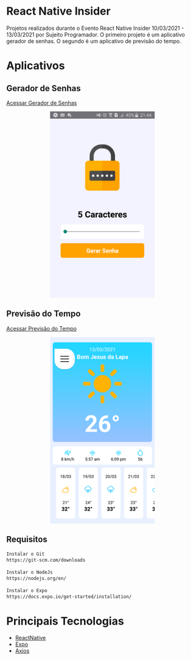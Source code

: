 # React Native Insider
Projetos realizados durante o Evento React Native Insider 10/03/2021 - 13/03/2021 por Sujeito Programador. O primeiro projeto é um aplicativo gerador de senhas. O segundo é um aplicativo de previsão do tempo.

# Aplicativos
## Gerador de Senhas
[Acessar Gerador de Senhas](./gerador/README.md)
<p align="center">
  <img align="center" src=".github/Gerador Home.png" alt="Gerador Home" width="275" border="0">
</p>

## Previsão do Tempo
[Acessar Previsão do Tempo](./tempo/README.md)
<p align="center">
  <img align="center" src=".github/Tempo Home Day.png" alt="Tempo Home Day" width="275" border="0">
</p>

## Requisitos
    Instalar o Git
    https://git-scm.com/downloads

    Instalar o NodeJs
    https://nodejs.org/en/

    Instalar o Expo
    https://docs.expo.io/get-started/installation/

# Principais Tecnologias
 - [ReactNative](https://reactnative.dev/)
 - [Expo](https://docs.expo.io/)
 - [Axios](https://github.com/axios/axios)